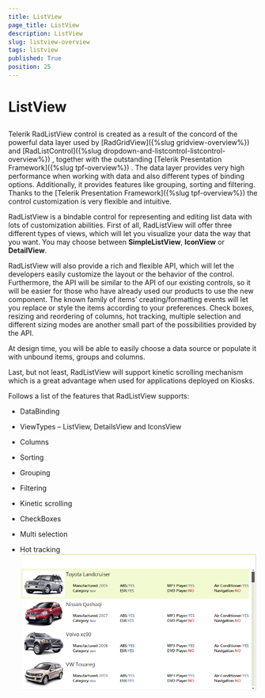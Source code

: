 ```yaml
---
title: ListView
page_title: ListView
description: ListView
slug: listview-overview
tags: listview
published: True
position: 25
---
```


# ListView



## 

Telerik RadListView control is created as a result of the concord of the powerful data layer used by
          [RadGridView]({%slug gridview-overview%})
          and
          [RadListControl]({%slug dropdown-and-listcontrol-listcontrol-overview%})
          , together with the outstanding
          [Telerik Presentation Framework]({%slug tpf-overview%})
          . The data layer provides very high performance when working with data and also different types of binding
          options. Additionally, it provides features like grouping, sorting and filtering. Thanks to the
          [Telerik Presentation Framework]({%slug tpf-overview%})
          the control customization is very flexible and intuitive.
        

RadListView is a bindable control for representing and editing list data with lots of customization abilities.
          First of all, RadListView will offer three different types of views, which will let you visualize your data
          the way that you want. You may choose between __SimpleListView__,
          __IconView__ or __DetailView__.
        

RadListView will also provide a rich and flexible API, which will let the developers easily customize
          the layout or the behavior of the control. Furthermore, the API will be similar to the API of our existing controls,
          so it will be easier for those who have already used our products to use the new component. The known family of items’
          creating/formatting events will let you replace or style the items according to your preferences. Check boxes,
          resizing and reordering of columns, hot tracking, multiple selection and different sizing modes are another small
          part of the possibilities provided by the API.
        

At design time, you will be able to easily choose a data source or populate it with unbound items, groups and columns.
        

Last, but not least, RadListView will support kinetic scrolling mechanism which is a great advantage when used for applications deployed on Kiosks.
        

Follows a list of the features that RadListView supports:
        

* DataBinding

* ViewTypes – ListView, DetailsView and IconsView

* Columns

* Sorting

* Grouping

* Filtering

* Kinetic scrolling

* CheckBoxes

* Multi selection

* Hot tracking![listview-overview 001](images/listview-overview001.png)
